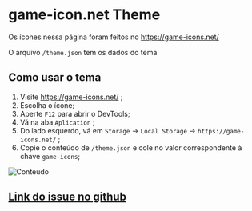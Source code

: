 # game-icon.net Theme

Os ícones nessa página foram feitos no https://game-icons.net/

O arquivo `/theme.json` tem os dados do tema

## Como usar o tema

1. Visite https://game-icons.net/ ;
2. Escolha o ícone;
3. Aperte `F12` para abrir o DevTools;
4. Vá na aba `Aplication` ;
5. Do lado esquerdo, vá em `Storage` -> `Local Storage` -> `https://game-icons.net/` ;
6. Copie o conteúdo de `/theme.json` e cole no valor correspondente à chave `game-icons`;

![Conteudo](https://user-images.githubusercontent.com/11570800/109676383-f1536b00-7b78-11eb-9518-d4beea9ee8c1.png)

## [Link do issue no github](https://github.com/game-icons/icons/issues/450)